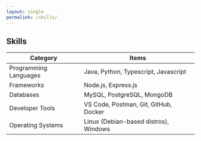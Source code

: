 ```yaml
---
layout: single
permalink: /skills/
---
```


## Skills


| Category              | Items                                     |
| --------              |   ----                                    |
| Programming Languages | Java, Python, Typescript, Javascript      |
| Frameworks            | Node.js, Express.js                       |
| Databases             | MySQL, PostgreSQL, MongoDB                |
| Developer Tools       | VS Code, Postman, Git, GitHub, Docker     |
| Operating Systems     | Linux (Debian-based distros), Windows     |
